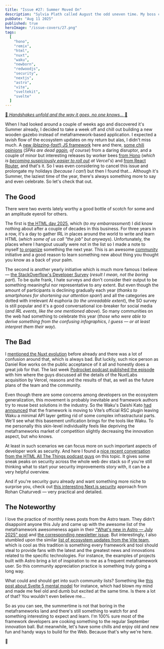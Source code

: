 ```yaml
---
title: "Issue #27: Summer Moved On"
description: "Sylvia Plath called August the odd uneven time. My boss calls it a long-waited vacation. Let's figure out who's wrong less."
pubDate: "Aug 11 2025"
published: true
heroImage: "/issue-covers/27.png"
tags:
  [
    "hono",
    "remix",
    "html",
    "nuxt",
    "waku",
    "newborn",
    "redwoodjs",
    "security",
    "nextjs",
    "astro",
    "vite",
    "sveltekit",
    "svelte"
  ]
---
```


[🎵 _Handshakes unfold and the way it goes, no one knows..._ 🎵](https://www.youtube.com/watch?v=oVl4qvHuY8g&list=PLYRq_7Yox1jDETeL_YgKUc8DXduCV9jA2&index=28)

When I had looked around a couple of weeks ago and discovered it's Summer already, I decided to take a week off and chill out building a new wooden gazebo instead of metaframework-based application. I expected a lavish flow of the ecosystem updates on my return but alas, I didn't miss much. A [new (_blazing-fast!_) JS framework](https://ryanskinner.com/posts/how-i-built-a-full-stack-react-framework-4x-faster-than-nextjs-with-4x-more-throughput) here and there, [some chili opinions](https://rwsdk.com/blog/spa-is-dead) (_SPAs are dead [again](https://metaframe.works/archive/26/#:~:text=Jon%20Alderson%20came%20up%20with%20a%20piece%20of%20developer%20wisdom%20full%20of%20contradictory%20opinions), of course_) from a daring disruptor, and a couple of minor but interesting releases by worker bees [from Hono](https://github.com/honojs/hono/releases/tag/v4.9.0) (_which is [becoming suspiciously easier to roll out](https://vercel.com/changelog/deploy-hono-backends-with-zero-configuration) at Vercel's_) and [from React Router](https://github.com/remix-run/react-router/blob/main/CHANGELOG.md#v780), and that's it. So I was even considering to cancel this issue and prolongate my holidays (_because I can!_) but then I found that... Although it's Summer, the laziest time of the year, there's always something more to say and even celebrate. So let's check that out.

## The Good

There were two events lately worthy a good bottle of scotch for some and an amplitude eyeroll for others.

The first is [the HTML day 2025](https://html.energy/html-day/2025/), which (_to my embarrassment_) I did know nothing about after a couple of decades in this business. For three years in a row, it's a day to gather IRL in places around the world to write and learn HTML (_which some of us call "the job" but anyways_). Unfortunately, the places where I hangout usually were not in the list so I made a note to myself [to organize](https://html.energy/html-day/2025/#organize) something the next year. This is an awesome [community](https://html.energy) initiative and a good reason to learn something new about thing you thought you know as a back of your palm.

The second is another yearly initiative which is much more famous I believe — [the StackOverflow's Developer Survey](https://survey.stackoverflow.co/2025/) (_result I mean, not the boring part_). To be quite frank, I hate surveys and don't consider their output to be something meaningful nor representative to any extent. But even though the amount of participants is declining gradually each year (_thanks to smartphones for shortening our attention span!_) and all the categories are dotted with irrelevant AI euphoria (_to the unreadable extent_), the SO survey is still popular and it's a good conversational ice-breaker for social media (_and IRL events, like the one mentioned above_). So many communities on the web had something to celebrate this year (_those who were able to derive something from the confusing infographics, I guess — or at least interpret them their way_).

## The Bad

I [mentioned the Nuxt evolution](https://metaframe.works/archive/24/#:~:text=NuxtLabs%2C%20developers%20of%20Nuxt%20and%20Nitro%2C%20along%20with%20some%20other%20crucial%20parts%20of%20modern%20metaframeworks%20tooling%2C%20joined%20the%20company) before already and there was a lot of confusion around that, which is always bad. But luckily, such nice person as Daniel Roe works on the public acceptance of it all and honestly does a great job for that. The last week [Podrocket podcast published the episode](https://podrocket.logrocket.com/nuxtlabs-joins-vercel-daniel-roe) with him where the guys discussed all the details of the NuxtLabs acquisition by Vercel, reasons and the results of that, as well as the future plans of the team and the community.

Even though there are some concerns among developers on the ecosystem generalization, this movement is probably inevitable and framework authors try to reuse best solutions in the industry. So the Waku's Daishi Kato [had announced](https://newsletter.daishikato.com/p/waku-gains-vite-rsc-support) that the framework is moving to Vite’s official RSC plugin leaving Waku a minimal API layer getting rid of some complex infrastractural parts. We'll see what this basement unification brings for the tools like Waku. To me personally this skin-level individuality feels like depriving the metaframeworks market of competition slightly decreasing the innovation aspect, but who knows.

At least in such scenarios we can focus more on such important aspects of developer work as security. And here I found a [nice recent conversation from the HTML All The Things podcast guys](https://www.htmlallthethings.com/podcasts/we-should-care-more-about-web-app-security) on this topic. It gives some sneak peaks on security across the whole web dev stack so if you're still thinking what to start your security improvements story with, it can be a very helpful overview.

And if you're security guru already and want something more niche to surprise you, check out [this interesting Next.js security](https://phase.dev/blog/instrumenting-nextjs-with-runtime-secret-injection/) approach from Rohan Chaturvedi — very practical and detailed.

## The Noteworthy

I love the practice of monthly news posts from the Astro team. They didn't disappoint anyone this July and came up with the awesome list of the metaframework awesomeness again in their ["What's new in Astro — July 2025" post](https://astro.build/blog/whats-new-july-2025/) and [the corresponding newsletter issue](https://buttondown.com/withastro/archive/the-astro-post-july-2025/). But interestingly, I also stumbled upon the similar [list of ecosystem updates from the Vite team](https://voidzero.dev/posts/whats-new-jul-2025), which is cool as this tradition is something every framework and tool should steal to provide fans with the latest and the greatest news and innovations related to the specific technologies. For instance, the examples of projects built with Astro bring a lot of inspiration to me as a frequent metaframework user. So this community appreciation practice is something truly going a long way.

What could and should get into such community lists? Something like [this post about Svelte 5 mental model](https://lihautan.com/compile-svelte-5-in-your-head) for instance, which had blown my mind and made me feel old and dumb but excited at the same time. Is there a lot of that? You wouldn't even believe me...

So as you can see, the summertime is not that boring in the metaframeworks land and there's still something to watch for and something interesting to expect and learn. I'm 100% sure most of the framework developers are cooking something to the regular September innovation ball. But meanwhile, let's have some chills and enjoy old and new fun and handy ways to build for the Web. Because that's why we're here.

👋
